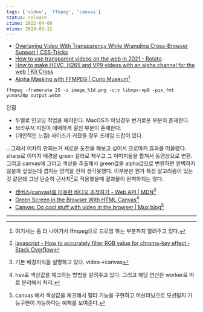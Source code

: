 ```yaml
---
tags: ['video', 'ffmpeg', 'canvas']
status: release
ctime: 2022-04-09
mtime: 2024-03-22
---
```


- [Overlaying Video With Transparency While Wrangling Cross-Browser Support | CSS-Tricks](https://css-tricks.com/overlaying-video-with-transparency-while-wrangling-cross-browser-support/)
- [How to use transparent videos on the web in 2021 - Rotato](https://www.rotato.app/read/transparent-videos-for-the-web)
- [How to make HEVC, H265 and VP9 videos with an alpha channel for the web | Kit Cross](https://kitcross.net/hevc-web-video-alpha-channel/)
- [Alpha Masking with FFMPEG | Curio Museum](https://curiosalon.github.io/blog/ffmpeg-alpha-masking/)[^27-1]

```
ffmpeg -framerate 25 -i image_%1d.png -c:v libvpx-vp9 -pix_fmt yuva420p output.webm
```

단점

- 두벌로 인코딩 작업을 해야한다. MacOS가 아닐경우 번거로운 부분이 존재한다.
- 브라우저 지원이 애매하게 걸친 부분이 존재한다.
- (개인적인 느낌) 사이즈가 커졌을 경우 프레임 드랍이 있다.

...그래서 어차피 안되는거 새로운 도전을 해보고 싶어서 크로마키 효과를 떠올렸다. sharp로 이미지 배경을 green 컬러로 채우고 그 이미지들을 합쳐서 동영상으로 변환. 그리고 canvas에 그리고 색상을 추출해서 green값을 alpha값으로 변환하면 완벽하지 않을까 싶었는데 겹치는 영역을 전혀 생각못했다. 이부분은 뭔가 특정 알고리즘이 있는 것 같은데 그냥 단순히 근사치[^27-5]로 적용했을때 결과물이 완벽하지는 않다.

- [캔버스(canvas)를 이용한 비디오 조작하기 - Web API | MDN](https://developer.mozilla.org/ko/docs/Web/API/Canvas_API/Manipulating_video_using_canvas)[^27-2]
- [Green Screen in the Browser With HTML Canvas](https://www.kapwing.com/blog/green-screen-in-browser/)[^27-3]
- [Canvas: Do cool stuff with video in the browser | Mux blog](https://mux.com/blog/canvas-adding-filters-and-more-to-video-using-just-a-browser/)[^27-4]

---

[^27-1]: 여기서는 좀 더 나아가서 ffmpeg으로 드로잉 하는 부분까지 알려주고 있다.
[^27-2]: 기본 배경지식을 설명하고 있다. video->canvas
[^27-3]: hsv로 색상값을 체크하는 방법을 알려주고 있다. 그리고 해당 연산은 worker로 따로 분리해서 처리.
[^27-4]: canvas 에서 색상값을 체크해서 필터 기능을 구현하고 머신러닝으로 모션탐지 기능구현이 가능하다는 예제를 보여준다.
[^27-5]: [javascript - How to accurately filter RGB value for chroma-key effect - Stack Overflow](https://stackoverflow.com/questions/38419980/how-to-accurately-filter-rgb-value-for-chroma-key-effect)